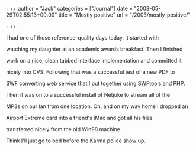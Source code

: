 +++
author = "Jack"
categories = ["Journal"]
date = "2003-05-29T02:55:13+00:00"
title = "Mostly positive"
url = "/2003/mostly-positive/"

+++

I had one of those reference-quality days today. It started with
  

  
watching my daughter at an academic awards breakfast. Then I finished
  

  
work on a nice, clean tabbed interface implementation and committed it
  

  
nicely into CVS. Following that was a successful test of a new PDF to
  

  
SWF converting web service that I put together using [SWFtools][1] and PHP.
  

  
Then it was on to a successful install of Netjuke to stream all of the
  

  
MP3s on our lan from one location. Oh, and on my way home I dropped an
  

  
Airport Extreme card into a friend's iMac and got all his files
  

  
transferred nicely from the old Win98 machine.

Think I'll just go to bed before the Karma police show up.

 [1]: http://www.quiss.org/swftools/